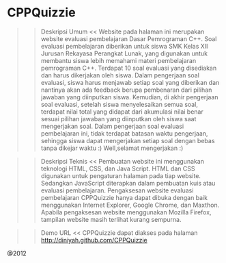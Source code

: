 CPPQuizzie
==========

>> Deskripsi Umum << Website pada halaman ini merupakan website evaluasi pembelajaran Dasar Pemrograman C++. Soal evaluasi pembelajaran
diberikan untuk siswa SMK Kelas XII Jurusan Rekayasa Perangkat Lunak, yang digunakan untuk membantu siswa lebih memahami
materi pembelajaran pemrograman C++. Terdapat 10 soal evaluasi yang disediakan dan harus dikerjakan oleh siswa. Dalam
pengerjaan soal evaluasi, siswa harus menjawab setiap soal yang diberikan dan nantinya akan ada feedback berupa pembenaran
dari pilihan jawaban yang diinputkan siswa. Kemudian, di akhir pengerjaan soal evaluasi, setelah siswa menyelesaikan semua
soal, terdapat nilai total yang didapat dari akumulasi nilai benar sesuai pilihan jawaban yang diinputkan oleh siswa saat
mengerjakan soal. Dalam pengerjaan soal evaluasi pembelajaran ini, tidak terdapat batasan waktu pengerjaan, sehingga siswa
dapat mengerjakan setiap soal dengan bebas tanpa dikejar waktu :) Well,selamat mengerjakan :)

>> Deskripsi Teknis << Pembuatan website ini menggunakan teknologi HTML, CSS, dan Java Script. HTML dan CSS digunakan untuk pengaturan halaman pada
tiap website. Sedangkan JavaScript diterapkan dalam pembuatan kuis atau evaluasi pembelajaran. Pengaksesan website evaluasi
pembelajaran CPPQuizzie hanya dapat dibuka dengan baik menggunakan Internet Explorer, Google Chrome, dan Maxthon. Apabila
pengaksesan website menggunakan Mozilla Firefox, tampilan website masih terlihat kurang sempurna.

>> Demo URL << CPPQuizzie dapat diakses pada halaman http://diniyah.github.com/CPPQuizzie

@2012